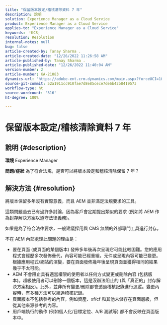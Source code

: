 ```yaml
---
title: "保留版本設定/稽核清除資料 7 年"
description: 說明
solution: Experience Manager as a Cloud Service
product: Experience Manager as a Cloud Service
applies-to: "Experience Manager as a Cloud Service"
keywords: 「KCS」
resolution: Resolution
internal-notes: null
bug: false
article-created-by: Tanay Sharma .
article-created-date: "12/26/2022 11:26:58 AM"
article-published-by: Tanay Sharma .
article-published-date: "12/26/2022 11:40:04 AM"
version-number: 2
article-number: KA-21083
dynamics-url: "https://adobe-ent.crm.dynamics.com/main.aspx?forceUCI=1&pagetype=entityrecord&etn=knowledgearticle&id=beedc534-1085-ed11-81ac-6045bd006239"
source-git-commit: 52a1911cc910fae7d8e85cece7de6b42b8419573
workflow-type: ht
source-wordcount: '316'
ht-degree: 100%

---
```


# 保留版本設定/稽核清除資料 7 年

## 說明 {#description}

<b>環境</b>
Experience Manager


<b>問題/症狀</b>
為了符合法規，是否可以將版本設定和稽核清除保留 7 年？


## 解決方法 {#resolution}


將版本保留多年沒有實際意義，而且 AEM 並非滿足法規要求的工具。

這類問題過去已有過許多討論，因為客戶會定期提出類似的要求 (例如將 AEM 作為封存解決方案以遵守法律義務)。

如果是為了符合法律要求，一般建議採用與 CMS 無關的外部專門工具進行封存。

不在 AEM 內部處理此問題的理由是：

- 要在頁面 (或頁面的某個版本) 發佈多年後再次呈現它可能比較困難。您的應用程式會經歷多次發佈疊代，內容可能已經重組，元件或呈現內容可能已變更。根據應用程式/網站的演變，要在頁面發佈幾年後呈現頁面並獲得相同的結果幾乎不太可能。
- AEM 不會阻止具有適當權限的使用者以任何方式變更或刪除內容 (包括版本)。超級使用者可以刪除一個版本，這是沒辦法阻止的 (與「真正的」封存解決方案相反)。此外，並非所有變更/刪除都會透過稽核記錄進行追蹤。變更內容時，有多種方法可以繞過稽核記錄。
- 頁面版本不包括參考的內容，例如資產、xf/cf 和其他未儲存在頁面層級，但從其他來源參考的內容。
- 用戶端執行的動作 (例如個人化/目標定位、A/B 測試等) 都不會反映在頁面版本中。

